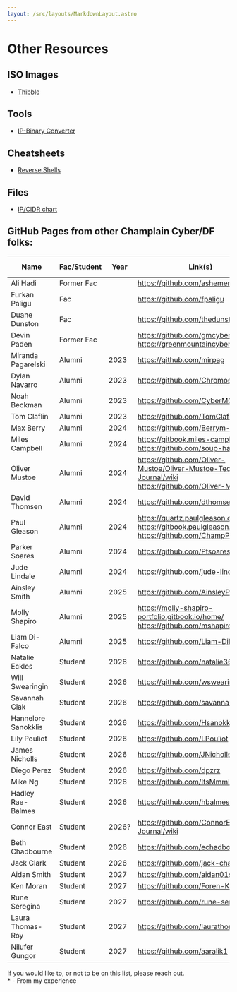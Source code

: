 ```yaml
---
layout: /src/layouts/MarkdownLayout.astro
---
```

# Other Resources

## ISO Images
* [Thibble](https://files.thibble.org/)

## Tools
* [IP-Binary Converter](https://www.browserling.com/tools/ip-to-bin)

## Cheatsheets
* [Reverse Shells](https://pentestmonkey.net/cheat-sheet/shells/reverse-shell-cheat-sheet)

## Files
* [IP/CIDR chart](/IPv4CIDRChart_2015.pdf)

## GitHub Pages from other Champlain Cyber/DF folks:

| Name | Fac/Student | Year | Link(s) | Best Content* | 
| ---- | ----------- | ---- | ------- | ------------ |
| Ali Hadi | Former Fac | |  https://github.com/ashemery | |
| Furkan Paligu | Fac | | https://github.com/fpaligu | |
| Duane Dunston | Fac |  |  https://github.com/thedunston |
| Devin Paden | Former Fac | | https://github.com/gmcyber <br/> https://greenmountaincyber.com | |
| Miranda Pagarelski | Alumni | 2023 | https://github.com/mirpag | |
| Dylan Navarro | Alumni | 2023 | https://github.com/Chromosom3 | |
| Noah Beckman | Alumni | 2023 | https://github.com/CyberM00se | |
| Tom Claflin | Alumni | 2023 | https://github.com/TomClaflin | |
| Max Berry | Alumni | 2024 | https://github.com/Berrym-tech | |
| Miles Campbell | Alumni | 2024 | https://gitbook.miles-campbell.dev/ <br/> https://github.com/soup-hacker | |
| Oliver Mustoe | Alumni | 2024 | https://github.com/Oliver-Mustoe/Oliver-Mustoe-Tech-Journal/wiki <br/> https://github.com/Oliver-Mustoe | |
| David Thomsen | Alumni | 2024 | https://github.com/dthomsen116 | Eth Hack 1+2 |
| Paul Gleason | Alumni | 2024 | https://quartz.paulgleason.dev/ <br/> https://gitbook.paulgleason.dev/ <br/> https://github.com/ChampPG | Eth Hack 1 | 
| Parker Soares | Alumni | 2024 | https://github.com/Ptsoares | |
| Jude Lindale | Alumni | 2024 | https://github.com/jude-lindale | | 
| Ainsley Smith | Alumni | 2025 | https://github.com/AinsleyPlayer | |
| Molly Shapiro | Alumni | 2025 | https://molly-shapiro-portfolio.gitbook.io/home/ <br/> https://github.com/mshapiro2025 | Concepts & Definitions |
| Liam Di-Falco | Alumni | 2025 | https://github.com/Liam-DiFalco |
| Natalie Eckles | Student | 2026 | https://github.com/natalie363 | |
| Will Swearingin | Student | 2026 | https://github.com/wswearingin | |
| Savannah Ciak | Student | 2026 | https://github.com/savannahc502 | Networking | 
| Hannelore Sanokklis | Student | 2026 | https://github.com/Hsanokklis | Any |
| Lily Pouliot | Student | 2026 | https://github.com/LPouliot | |
| James Nicholls | Student | 2026 | https://github.com/JNicholls2026 | |
| Diego Perez | Student | 2026 | https://github.com/dpzrz | |
| Mike Ng | Student | 2026 | https://github.com/ItsMmmike | |
| Hadley Rae-Balmes | Student | 2026 | https://github.com/hbalmes56 | |
| Connor East | Student | 2026? | https://github.com/ConnorEast/Tech-Journal/wiki |
| Beth Chadbourne | Student | 2026 | https://github.com/echadbourne | |
| Jack Clark | Student | 2026 | https://github.com/jack-champlain | |
| Aidan Smith | Student | 2027 | https://github.com/aidan01smith | |
| Ken Moran | Student | 2027 | https://github.com/Foren-Ken | |
| Rune Seregina | Student | 2027 | https://github.com/rune-seregina |
| Laura Thomas-Roy | Student | 2027 | https://github.com/laurathomas-roy |
| Nilufer Gungor | Student | 2027 | https://github.com/aaralik1 |

If you would like to, or not to be on this list, please reach out.<br/>
\* \- From my experience
